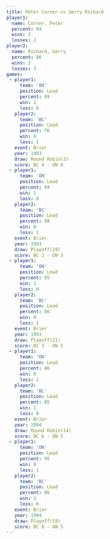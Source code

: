 ```yaml
---
title: Peter Corner vs Gerry Richard
player1:              
  name: Corner, Peter 
  percent: 94         
  wins: 3             
  losses: 2           
player2:              
  name: Richard, Gerry
  percent: 86         
  wins: 2             
  losses: 3           
games:
 - player1:        
     team: 'ON'    
     position: Lead
     percent: 99   
     win: 1        
     loss: 0       
   player2:        
     team: 'BC'    
     position: Lead
     percent: 76   
     win: 0        
     loss: 1       
   event: Brier        
   year: 1993          
   draw: Round Robin(3)
   score: BC 4 - ON 6  
 - player1:        
     team: 'ON'    
     position: Lead
     percent: 94   
     win: 1        
     loss: 0       
   player2:        
     team: 'BC'    
     position: Lead
     percent: 98   
     win: 0        
     loss: 1       
   event: Brier      
   year: 1993        
   draw: Playoff(19) 
   score: BC 1 - ON 3
 - player1:        
     team: 'ON'    
     position: Lead
     percent: 95   
     win: 1        
     loss: 0       
   player2:        
     team: 'BC'    
     position: Lead
     percent: 86   
     win: 0        
     loss: 1       
   event: Brier      
   year: 1993        
   draw: Playoff(21) 
   score: BC 3 - ON 5
 - player1:        
     team: 'ON'    
     position: Lead
     percent: 86   
     win: 0        
     loss: 1       
   player2:        
     team: 'BC'    
     position: Lead
     percent: 85   
     win: 1        
     loss: 0       
   event: Brier         
   year: 1994           
   draw: Round Robin(14)
   score: BC 6 - ON 5   
 - player1:        
     team: 'ON'    
     position: Lead
     percent: 95   
     win: 0        
     loss: 1       
   player2:        
     team: 'BC'    
     position: Lead
     percent: 86   
     win: 1        
     loss: 0       
   event: Brier      
   year: 1994        
   draw: Playoff(19) 
   score: BC 8 - ON 5
---
```

